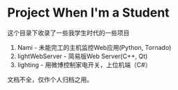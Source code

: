 # Project When I'm a Student

这个目录下收录了一些我学生时代的一些项目

1. Nami - 未能完工的主机监控Web应用(Python, Tornado)
2. lightWebServer - 简易版Web Server(C++, Qt)
3. lighting - 用微博控制家电开关，上位机端（C#）

文档不全，仅作个人归档之用。
